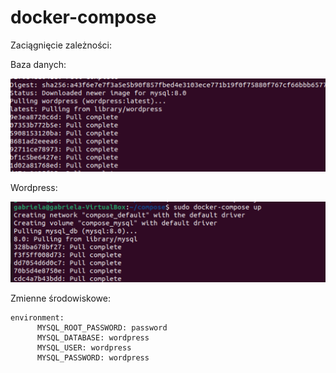 # docker-compose


Zaciągnięcie zależności:

Baza danych:

<img src="Zrzut ekranu (299).png">

Wordpress:

<img src="Zrzut ekranu (300).png">

Zmienne środowiskowe:

```
environment:
      MYSQL_ROOT_PASSWORD: password
      MYSQL_DATABASE: wordpress
      MYSQL_USER: wordpress
      MYSQL_PASSWORD: wordpress
```

```

```
